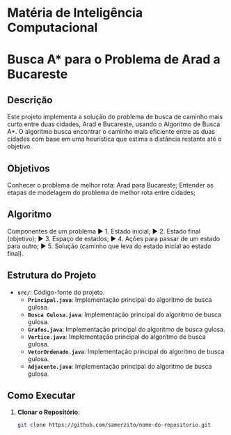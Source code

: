 # Matéria de Inteligência Computacional 

# Busca A* para o Problema de Arad a Bucareste

## Descrição

Este projeto implementa a solução do problema de busca de caminho mais curto entre duas cidades, Arad e Bucareste, usando o Algoritmo de Busca A*. 
O algoritmo busca encontrar o caminho mais eficiente entre as duas cidades com base em uma heurística que estima a distância restante até o objetivo.

## Objetivos

Conhecer o problema de melhor rota: Arad para Bucareste; 
Entender as etapas de modelagem do problema de melhor rota entre cidades; 

## Algoritmo

Componentes de um problema 
► 1. Estado inicial; 
► 2. Estado final (objetivo); 
► 3. Espaço de estados; 
► 4. Ações para passar de um estado para outro; 
► 5. Solução (caminho que leva do estado inicial ao estado final).

## Estrutura do Projeto

- **`src/`**: Código-fonte do projeto.
	- **`Principal.java`**: Implementação principal do algoritmo de busca gulosa.
	- **`Busca Gulosa.java`**: Implementação principal do algoritmo de busca gulosa.
	- **`Grafos.java`**: Implementação principal do algoritmo de busca gulosa.
	- **`Vertice.java`**: Implementação principal do algoritmo de busca gulosa.
	- **`VetorOrdenado.java`**: Implementação principal do algoritmo de busca gulosa.
	- **`Adjacente.java`**: Implementação principal do algoritmo de busca gulosa.

## Como Executar

1. **Clonar o Repositório**:
   ```bash
   git clone https://github.com/samerzito/nome-do-repositorio.git
